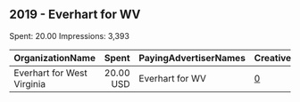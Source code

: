 ## 2019 - Everhart for WV 
Spent: 20.00
Impressions: 3,393

|OrganizationName|Spent|PayingAdvertiserNames|CreativeUrls|Impressions|Genders|AgeBrackets|CountryCodes|BillingAddresses|CandidateBallotInformation|
|:---|---:|:---|:---|---:|:---|:---|:---|:---|:---|
|Everhart for West Virginia|20.00 USD|Everhart for WV|[0](https://www.snap.com/political-ads/asset/b061674739b603687481b65e6aa6f780e820c150a09b09dfc854f4ac3fc0e5a2?mediaType=jpeg)|3,393||18+|united states|US|WV House of Delegates - District 67|
